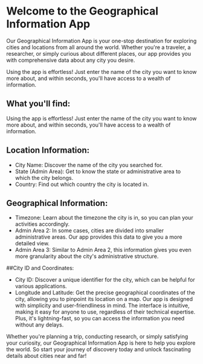# Welcome to the Geographical Information App
Our Geographical Information App is your one-stop destination for exploring cities and locations from all around the world. Whether you're a traveler, a researcher, or simply curious about different places, our app provides you with comprehensive data about any city you desire.

Using the app is effortless! Just enter the name of the city you want to know more about, and within seconds, you'll have access to a wealth of information.

## What you'll find:
Using the app is effortless! Just enter the name of the city you want to know more about, and within seconds, you'll have access to a wealth of information.

## Location Information:
- City Name: Discover the name of the city you searched for.
- State (Admin Area): Get to know the state or administrative area to which the city belongs.
- Country: Find out which country the city is located in.

## Geographical Information:
- Timezone: Learn about the timezone the city is in, so you can plan your activities accordingly.
- Admin Area 2: In some cases, cities are divided into smaller administrative areas. Our app provides this data to give you a more detailed view.
- Admin Area 3: Similar to Admin Area 2, this information gives you even more granularity about the city's administrative structure.

##City ID and Coordinates:
- City ID: Discover a unique identifier for the city, which can be helpful for various applications.
- Longitude and Latitude: Get the precise geographical coordinates of the city, allowing you to pinpoint its location on a map.
Our app is designed with simplicity and user-friendliness in mind. The interface is intuitive, making it easy for anyone to use, regardless of their technical expertise. Plus, it's lightning-fast, so you can access the information you need without any delays.

Whether you're planning a trip, conducting research, or simply satisfying your curiosity, our Geographical Information App is here to help you explore the world. So start your journey of discovery today and unlock fascinating details about cities near and far!
